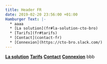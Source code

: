 ```yaml
---
title: Header FR
date: 2019-02-20 23:56:00 +01:00
Hamburger Text: |-
  * aaaa
  * [La solution](fr#la-solution-cto-bro)
  * [Tarifs](fr#tarifs)
  * [Contact](contact-fr)
  * [Connexion](https://cto-bro.slack.com/)
---
```


__[La solution](fr#la-solution-cto-bro)__ __[Tarifs](fr#tarifs)__ __[Contact](contact-fr)__ __[Connexion](https://cto-bro.slack.com/)__
bbb
